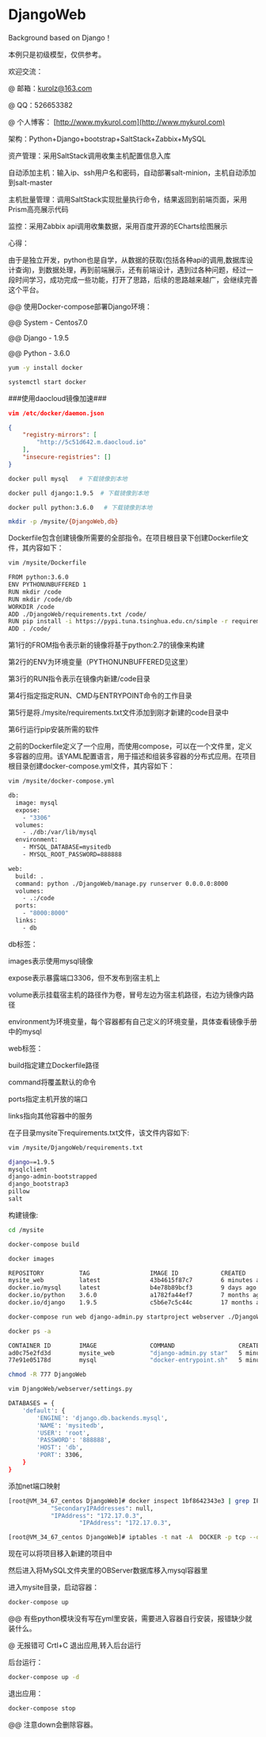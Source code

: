 # DjangoWeb
Background based on Django！

本例只是初级模型，仅供参考。

欢迎交流：

@ 邮箱：kurolz@163.com

@ QQ：526653382

@ 个人博客： [http://www.mykurol.com](http://www.mykurol.com)  


架构：Python+Django+bootstrap+SaltStack+Zabbix+MySQL

资产管理：采用SaltStack调用收集主机配置信息入库
    
自动添加主机：输入ip、ssh用户名和密码，自动部署salt-minion，主机自动添加到salt-master
    
主机批量管理：调用SaltStack实现批量执行命令，结果返回到前端页面，采用Prism高亮展示代码
    
监控：采用Zabbix api调用收集数据，采用百度开源的ECharts绘图展示
    
    
心得：

由于是独立开发，python也是自学，从数据的获取(包括各种api的调用,数据库设计查询)，到数据处理，再到前端展示，还有前端设计，遇到过各种问题，经过一段时间学习，成功完成一些功能，打开了思路，后续的思路越来越广，会继续完善这个平台。


@@ 使用Docker-compose部署Django环境：

@@ System - Centos7.0

@@ Django - 1.9.5

@@ Python - 3.6.0

```Bash
yum -y install docker
```
```Bash
systemctl start docker
```
###使用daocloud镜像加速###
```Json
vim /etc/docker/daemon.json

{
    "registry-mirrors": [
        "http://5c51d642.m.daocloud.io"
    ],
    "insecure-registries": []
}
```
```Bash
docker pull mysql   # 下载镜像到本地
```
```Bash
docker pull django:1.9.5  # 下载镜像到本地
```
```Bash
docker pull python:3.6.0   # 下载镜像到本地
```
```Bash
mkdir -p /mysite/{DjangoWeb,db}
```

Dockerfile包含创建镜像所需要的全部指令。在项目根目录下创建Dockerfile文件，其内容如下：
```Bash
vim /mysite/Dockerfile

FROM python:3.6.0
ENV PYTHONUNBUFFERED 1
RUN mkdir /code
RUN mkdir /code/db
WORKDIR /code
ADD ./DjangoWeb/requirements.txt /code/
RUN pip install -i https://pypi.tuna.tsinghua.edu.cn/simple -r requirements.txt 
ADD . /code/
```

第1行的FROM指令表示新的镜像将基于python:2.7的镜像来构建 

第2行的ENV为环境变量（PYTHONUNBUFFERED见这里） 

第3行的RUN指令表示在镜像内新建/code目录 

第4行指定指定RUN、CMD与ENTRYPOINT命令的工作目录 

第5行是将./mysite/requirements.txt文件添加到刚才新建的code目录中 

第6行运行pip安装所需的软件



之前的Dockerfile定义了一个应用，而使用compose，可以在一个文件里，定义多容器的应用。该YAML配置语言，用于描述和组装多容器的分布式应用。在项目根目录创建docker-compose.yml文件，其内容如下：
```Bash
vim /mysite/docker-compose.yml

db:
  image: mysql
  expose:
    - "3306"
  volumes:
    - ./db:/var/lib/mysql
  environment:
    - MYSQL_DATABASE=mysitedb
    - MYSQL_ROOT_PASSWORD=888888

web:
  build: .
  command: python ./DjangoWeb/manage.py runserver 0.0.0.0:8000
  volumes:
    - .:/code
  ports:
    - "8000:8000"
  links:
    - db
```
db标签： 

images表示使用mysql镜像 

expose表示暴露端口3306，但不发布到宿主机上 

volume表示挂载宿主机的路径作为卷，冒号左边为宿主机路径，右边为镜像内路径 

environment为环境变量，每个容器都有自己定义的环境变量，具体查看镜像手册中的mysql

web标签： 

build指定建立Dockerfile路径 

command将覆盖默认的命令 

ports指定主机开放的端口 

links指向其他容器中的服务

在子目录mysite下requirements.txt文件，该文件内容如下:
```Bash
vim /mysite/DjangoWeb/requirements.txt 

django==1.9.5
mysqlclient
django-admin-bootstrapped
django_bootstrap3
pillow
salt
```

构建镜像:
```Bash
cd /mysite
```
```Bash
docker-compose build
```
```Bash
docker images

REPOSITORY          TAG                 IMAGE ID            CREATED             SIZE
mysite_web          latest              43b4615f87c7        6 minutes ago       720.5 MB
docker.io/mysql     latest              b4e78b89bcf3        9 days ago          412.3 MB
docker.io/python    3.6.0               a1782fa44ef7        7 months ago        687.1 MB
docker.io/django    1.9.5               c5b6e7c5c44c        17 months ago       433.4 MB
```
```Bash
docker-compose run web django-admin.py startproject webserver ./DjangoWeb
```

```Bash
docker ps -a

CONTAINER ID        IMAGE               COMMAND                  CREATED             STATUS                     PORTS               NAMES
ad0c75e2fd3d        mysite_web          "django-admin.py star"   5 minutes ago       Exited (0) 5 minutes ago                       mysite_web_run_1
77e91e05178d        mysql               "docker-entrypoint.sh"   5 minutes ago       Up 5 minutes               3306/tcp            mysite_db_1
```
```Bash
chmod -R 777 DjangoWeb
```
```Bash
vim DjangoWeb/webserver/settings.py

DATABASES = {
    'default': {
        'ENGINE': 'django.db.backends.mysql',
        'NAME': 'mysitedb',
        'USER': 'root',
        'PASSWORD': '888888',
        'HOST': 'db',
        'PORT': 3306,
    }
}
```
添加net端口映射
```Bash
[root@VM_34_67_centos DjangoWeb]# docker inspect 1bf8642343e3 | grep IPAddress
            "SecondaryIPAddresses": null,
            "IPAddress": "172.17.0.3",
                    "IPAddress": "172.17.0.3",
```
```Bash
[root@VM_34_67_centos DjangoWeb]# iptables -t nat -A  DOCKER -p tcp --dport 80 -j DNAT --to-destination 172.17.0.3:8000     
```

现在可以将项目移入新建的项目中

然后进入将MySQL文件夹里的OBServer数据库移入mysql容器里


进入mysite目录，启动容器：
```Bash
docker-compose up
```
@@ 有些python模块没有写在yml里安装，需要进入容器自行安装，报错缺少就装什么。

@ 无报错可 Crtl+C 退出应用,转入后台运行

后台运行：
```Bash
docker-compose up -d
```
退出应用：
```Bash
docker-compose stop
```
@@ 注意down会删除容器。
